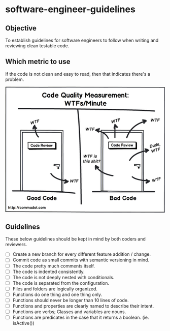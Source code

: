 # software-engineer-guidelines
## Objective

To establish guidelines for software engineers to follow when writing and reviewing clean testable code.

## Which metric to use

If the code is not clean and easy to read, then that indicates there's a problem.

<img src="code-review.png">

## Guidelines

These below guidelines should be kept in mind by both coders and reviewers.

- [ ] Create a new branch for every different feature addition / change.
- [ ] Commit code as small commits with semantic versioning in mind.
- [ ] The code pretty much comments itself.
- [ ] The code is indented consistently.
- [ ] The code is not deeply nested with conditionals.
- [ ] The code is separated from the configuration.
- [ ] Files and folders are logically organized.
- [ ] Functions do one thing and one thing only.
- [ ] Functions should never be longer than 10 lines of code.
- [ ] Functions and properties are clearly named to describe their intent.
- [ ] Functions are verbs; Classes and variables are nouns.
- [ ] Functions are predicates in the case that it returns a boolean. (ie. isActive())
